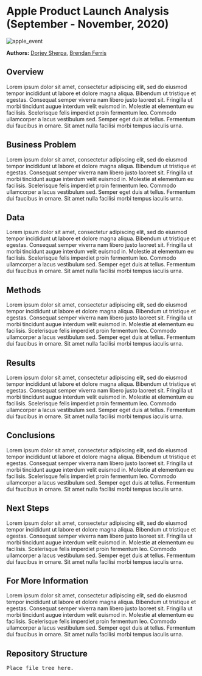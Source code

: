 # Apple Product Launch Analysis (September - November, 2020)


![apple_event](/Users/brendanferris/Desktop/twitter_sentiment_analysis/images/one-more-thing-november.jpg)

**Authors:** [Dorjey Sherpa](Dorjeys3@gmail.com), [Brendan Ferris](brendanfrrs@gmail.com)

## Overview

Lorem ipsum dolor sit amet, consectetur adipiscing elit, sed do eiusmod tempor incididunt ut labore et dolore magna aliqua. Bibendum ut tristique et egestas. Consequat semper viverra nam libero justo laoreet sit. Fringilla ut morbi tincidunt augue interdum velit euismod in. Molestie at elementum eu facilisis. Scelerisque felis imperdiet proin fermentum leo. Commodo ullamcorper a lacus vestibulum sed. Semper eget duis at tellus. Fermentum dui faucibus in ornare. Sit amet nulla facilisi morbi tempus iaculis urna.

## Business Problem

Lorem ipsum dolor sit amet, consectetur adipiscing elit, sed do eiusmod tempor incididunt ut labore et dolore magna aliqua. Bibendum ut tristique et egestas. Consequat semper viverra nam libero justo laoreet sit. Fringilla ut morbi tincidunt augue interdum velit euismod in. Molestie at elementum eu facilisis. Scelerisque felis imperdiet proin fermentum leo. Commodo ullamcorper a lacus vestibulum sed. Semper eget duis at tellus. Fermentum dui faucibus in ornare. Sit amet nulla facilisi morbi tempus iaculis urna.

## Data

Lorem ipsum dolor sit amet, consectetur adipiscing elit, sed do eiusmod tempor incididunt ut labore et dolore magna aliqua. Bibendum ut tristique et egestas. Consequat semper viverra nam libero justo laoreet sit. Fringilla ut morbi tincidunt augue interdum velit euismod in. Molestie at elementum eu facilisis. Scelerisque felis imperdiet proin fermentum leo. Commodo ullamcorper a lacus vestibulum sed. Semper eget duis at tellus. Fermentum dui faucibus in ornare. Sit amet nulla facilisi morbi tempus iaculis urna.

## Methods

Lorem ipsum dolor sit amet, consectetur adipiscing elit, sed do eiusmod tempor incididunt ut labore et dolore magna aliqua. Bibendum ut tristique et egestas. Consequat semper viverra nam libero justo laoreet sit. Fringilla ut morbi tincidunt augue interdum velit euismod in. Molestie at elementum eu facilisis. Scelerisque felis imperdiet proin fermentum leo. Commodo ullamcorper a lacus vestibulum sed. Semper eget duis at tellus. Fermentum dui faucibus in ornare. Sit amet nulla facilisi morbi tempus iaculis urna.

## Results

Lorem ipsum dolor sit amet, consectetur adipiscing elit, sed do eiusmod tempor incididunt ut labore et dolore magna aliqua. Bibendum ut tristique et egestas. Consequat semper viverra nam libero justo laoreet sit. Fringilla ut morbi tincidunt augue interdum velit euismod in. Molestie at elementum eu facilisis. Scelerisque felis imperdiet proin fermentum leo. Commodo ullamcorper a lacus vestibulum sed. Semper eget duis at tellus. Fermentum dui faucibus in ornare. Sit amet nulla facilisi morbi tempus iaculis urna.

## Conclusions

Lorem ipsum dolor sit amet, consectetur adipiscing elit, sed do eiusmod tempor incididunt ut labore et dolore magna aliqua. Bibendum ut tristique et egestas. Consequat semper viverra nam libero justo laoreet sit. Fringilla ut morbi tincidunt augue interdum velit euismod in. Molestie at elementum eu facilisis. Scelerisque felis imperdiet proin fermentum leo. Commodo ullamcorper a lacus vestibulum sed. Semper eget duis at tellus. Fermentum dui faucibus in ornare. Sit amet nulla facilisi morbi tempus iaculis urna.

## Next Steps

Lorem ipsum dolor sit amet, consectetur adipiscing elit, sed do eiusmod tempor incididunt ut labore et dolore magna aliqua. Bibendum ut tristique et egestas. Consequat semper viverra nam libero justo laoreet sit. Fringilla ut morbi tincidunt augue interdum velit euismod in. Molestie at elementum eu facilisis. Scelerisque felis imperdiet proin fermentum leo. Commodo ullamcorper a lacus vestibulum sed. Semper eget duis at tellus. Fermentum dui faucibus in ornare. Sit amet nulla facilisi morbi tempus iaculis urna.

## For More Information

Lorem ipsum dolor sit amet, consectetur adipiscing elit, sed do eiusmod tempor incididunt ut labore et dolore magna aliqua. Bibendum ut tristique et egestas. Consequat semper viverra nam libero justo laoreet sit. Fringilla ut morbi tincidunt augue interdum velit euismod in. Molestie at elementum eu facilisis. Scelerisque felis imperdiet proin fermentum leo. Commodo ullamcorper a lacus vestibulum sed. Semper eget duis at tellus. Fermentum dui faucibus in ornare. Sit amet nulla facilisi morbi tempus iaculis urna.

## Repository Structure

<pre>
Place file tree here.
</pre>